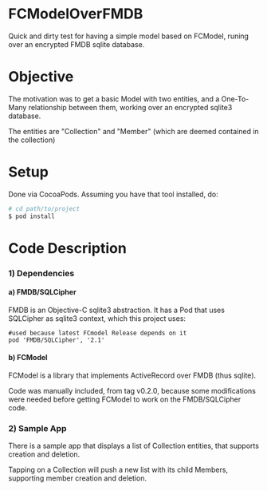 FCModelOverFMDB
===============

Quick and dirty test for having a simple model based on FCModel, runing over an encrypted FMDB sqlite database.

Objective
=========

The motivation was to get a basic Model with two entities, and a One-To-Many relationship between them, working over an encrypted sqlite3 database.

The entities are  "Collection" and "Member" (which are deemed contained in the collection) 


Setup
=====

Done via CocoaPods. Assuming you have that tool installed, do:

```bash
# cd path/to/project 
$ pod install
```

Code Description
================

### 1) Dependencies

#### a) FMDB/SQLCipher

FMDB is an Objective-C sqlite3 abstraction. It has a Pod that uses SQLCipher as sqlite3 context, which this project uses:

```
#used because latest FCmodel Release depends on it
pod 'FMDB/SQLCipher', '2.1'
```

#### b) FCModel

FCModel is a library that implements ActiveRecord over FMDB (thus sqlite).

Code was manually included, from tag v0.2.0, because some modifications were needed before getting FCModel to work on the FMDB/SQLCipher code.

### 2) Sample App

There is a sample app that displays a list of Collection entities, that supports creation and deletion.

Tapping on a Collection will push a new list with its child Members, supporting member creation and deletion.

